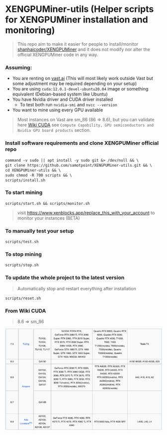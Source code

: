 # XENGPUMiner-utils (Helper scripts for XENGPUMiner installation and monitoring)

> This repo aim to make it easier for people to install/monitor [shanhaicoder/XENGPUMiner](https://github.com/shanhaicoder/XENGPUMiner) and it does not modify nor alter the official XENGPUMiner code in any way.

### Assuming:

- You are renting on [vast.ai](https://vast.ai/) (This will most likely work outside Vast but some adjustment may be
  required depending on your setup)
- You are using `cuda:12.0.1-devel-ubuntu20.04` image or something equivalent (Debian-based system like Ubuntu)
- You have Nvidia driver and CUDA driver installed
  - To test both run `nvidia-smi` and `nvcc --version`
- You want to mine using every GPU available

> Most instances on Vast are sm_86 (86 => 8.6), but you can validate here [Wiki CUDA](https://en.wikipedia.org/wiki/CUDA) see `Compute Capability, GPU semiconductors and Nvidia GPU board products` section.

### Install software requirements and clone XENGPUMiner official repo

```shell
command -v sudo || apt install -y sudo git &> /dev/null && \
git clone https://github.com/samotpoint/XENGPUMiner-utils.git && \
cd XENGPUMiner-utils && \
sudo chmod -R 700 scripts && \
scripts/install.sh
```

### To start mining

```shell
scripts/start.sh && scripts/monitor.sh
```

> visit https://www.xenblocks.app/replace_this_with_your_account to monitor your instances (BETA)

### To manually test your setup

```shell
scripts/test.sh
```

### To stop mining

```shell
scripts/stop.sh
```

### To update the whole project to the latest version

> Automatically stop and restart everything after installation

```shell
scripts/reset.sh
```

### From Wiki CUDA

> 8.6 => sm_86

![From Wiki CUDA](docs/wiki_cuda.png)
